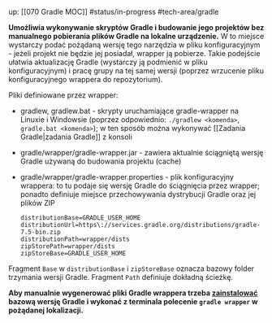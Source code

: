 up: [[070 Gradle MOC]]
#status/in-progress 
#tech-area/gradle 

**Umożliwia wykonywanie skryptów Gradle i budowanie jego projektów bez manualnego pobierania plików Gradle na lokalne urządzenie.** W to miejsce wystarczy podać pożądaną wersję tego narzędzia w pliku konfiguracyjnym - jeżeli projekt nie będzie jej posiadał, wrapper ją pobierze. Takie podejście ułatwia aktualizację Gradle (wystarczy ją podmienić w pliku konfiguracyjnym) i pracę grupy na tej samej wersji (poprzez wrzucenie pliku konfiguracyjnego wrappera do repozytorium).

Pliki definiowane przez wrapper:
- gradlew, gradlew.bat - skrypty uruchamiające gradle-wrapper na Linuxie i Windowsie (poprzez odpowiednio: `./gradlew <komenda>`, `gradle.bat <komenda>`); w ten sposób można wykonywać [[Zadania Gradle|zadania Gradle]] z konsoli
- gradle/wrapper/gradle-wrapper.jar - zawiera aktualnie ściągniętą wersję Gradle używaną do budowania projektu (cache)
- gradle/wrapper/gradle-wrapper.properties - plik konfiguracyjny wrappera: to tu podaje się wersję Gradle do ściągnięcia przez wrapper; ponadto definiuje miejsce przechowywania dystrybucji Gradle oraz jej plików ZIP

	```
	distributionBase=GRADLE_USER_HOME
	distributionUrl=https\://services.gradle.org/distributions/gradle-7.5-bin.zip
	distributionPath=wrapper/dists
	zipStorePath=wrapper/dists
	zipStoreBase=GRADLE_USER_HOME
	```

Fragment `Base` w `distributionBase` i `zipStoreBase` oznacza bazowy folder trzymania wersji Gradle. Fragment `Path` definiuje dokładną ścieżkę. 


**Aby manualnie wygenerować pliki Gradle wrappera trzeba [zainstalować](https://docs.gradle.org/current/userguide/installation.html#installing_manually) bazową wersję Gradle i wykonać z terminala polecenie `gradle wrapper` w pożądanej lokalizacji.**

